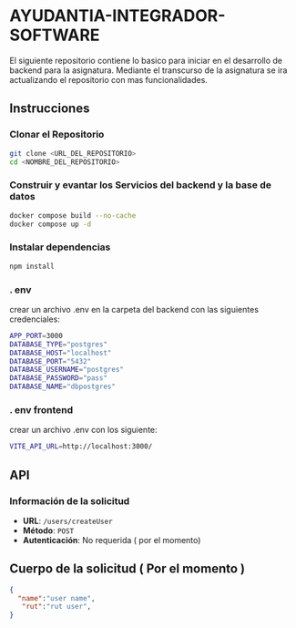 # AYUDANTIA-INTEGRADOR-SOFTWARE
El siguiente repositorio contiene lo basico para iniciar en el desarrollo de backend para la asignatura.
Mediante el transcurso de la asignatura se ira actualizando el repositorio con mas funcionalidades.

## Instrucciones
### Clonar el Repositorio

```bash
git clone <URL_DEL_REPOSITORIO>
cd <NOMBRE_DEL_REPOSITORIO>
```
### Construir y evantar los Servicios del backend y la base de datos

```bash
docker compose build --no-cache
docker compose up -d
```

### Instalar dependencias
```bash
npm install
```

### . env
crear un archivo .env en la carpeta del backend con las siguientes credenciales:
```bash
APP_PORT=3000
DATABASE_TYPE="postgres"
DATABASE_HOST="localhost"
DATABASE_PORT="5432"
DATABASE_USERNAME="postgres"
DATABASE_PASSWORD="pass"
DATABASE_NAME="dbpostgres"
```
### . env frontend
crear un archivo .env con los siguiente:
```bash
VITE_API_URL=http://localhost:3000/
```


## API 

### Información de la solicitud
- **URL**: `/users/createUser`
- **Método**: `POST`
- **Autenticación**: No requerida ( por el momento)
## Cuerpo de la solicitud ( Por el momento )
```json
{
  "name":"user name",
   "rut":"rut user",
}
